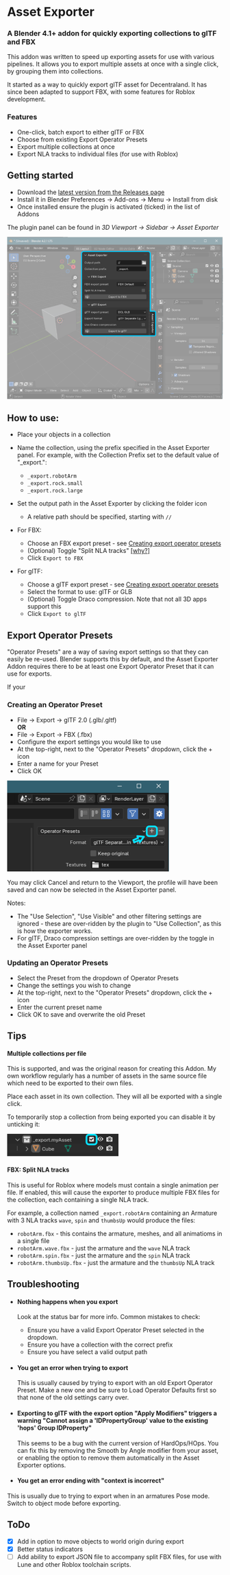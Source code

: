 # Asset Exporter

### A Blender 4.1+ addon for quickly exporting collections to glTF and FBX


This addon was written to speed up exporting assets for use with various pipelines. It allows you to export multiple assets at once with a single click, by grouping them into collections.

 It started as a way to quickly export glTF asset for Decentraland. It has since been adapted to support FBX, with some features for Roblox development.


### Features

- One-click, batch export to either glTF or FBX
- Choose from existing Export Operator Presets
- Export multiple collections at once
- Export NLA tracks to individual files (for use with Roblox)

## Getting started

- Download the [latest version from the Releases page](https://github.com/stom66/blender-asset-exporter/releases/latest)
- Install it in Blender Preferences -> Add-ons -> Menu -> Install from disk
- Once installed ensure the plugin is activated (ticked) in the list of Addons

The plugin panel can be found in *3D Viewport -> Sidebar -> Asset Exporter*


![blender ui panel location](./assets/blender-ui-location.png)


How to use:
--

* Place your objects in a collection 
* Name the collection, using the prefix specified in the Asset Exporter panel. For example, with the Collection Prefix set to the default value of "_export.":
    * `_export.robotArm`
    * `_export.rock.small`
    * `_export.rock.large`

* Set the output path in the Asset Exporter by clicking the folder icon
    * A relative path should be specified, starting with `//` 

* For FBX:
    * Choose an FBX export preset - see [Creating export operator presets](#creating-export-operator-presets)
    * (Optional) Toggle "Split NLA tracks" [[why?]](#fbx-split-nla-tracks)
    * Click `Export to FBX`

* For glTF:
    * Choose a glTF export preset - see [Creating export operator presets](#creating-export-operator-presets)
    * Select the format to use: glTF or GLB
    * (Optional) Toggle Draco compression. Note that not all 3D apps support this
    * Click `Export to glTF`


## Export Operator Presets

"Operator Presets" are a way of saving export settings so that they can easily be re-used. Blender supports this by default, and the Asset Exporter Addon requires there to be at least one Export Operator Preset that it can use for exports.

If your

### Creating an Operator Preset

* File -> Export -> glTF 2.0 (.glb/.gltf)  
    **OR**    
* File -> Export -> FBX (.fbx)
* Configure the export settings you would like to use
* At the top-right, next to the "Operator Presets" dropdown, click the + icon
* Enter a name for your Preset
* Click OK

![Create Operator preset](./assets/blender-operator-preset-create-location.png)

You may click Cancel and return to the Viewport, the profile will have been saved and can now be selected in the Asset Exporter panel.

Notes: 

- The "Use Selection", "Use Visible" and other filtering settings are ignored - these are over-ridden by the plugin to "Use Collection", as this is how the exporter works.
- For glTF, Draco compression settings are over-ridden by the toggle in the Asset Exporter panel


### Updating an Operator Presets

* Select the Preset from the dropdown of Operator Presets
* Change the settings you wish to change
* At the top-right, next to the "Operator Presets" dropdown, click the + icon
* Enter the current preset name
* Click OK to save and overwrite the old Preset



## Tips

#### Multiple collections per file

This is supported, and was the original reason for creating this Addon. My own workflow regularly has a number of assets in the same source file which need to be exported to their own files.

Place each asset in its own collection. They will all be exported with a single click.

To temporarily stop a collection from being exported you can disable it by unticking it:

![Disable a collection in Blender](./assets/blender-disable-collection.png)


#### FBX: Split NLA tracks

This is useful for Roblox where models must contain a single animation per file. If enabled, this will cause the exporter to produce multiple FBX files for the collection, each containing a single NLA track. 

For example, a collection named `_export.robotArm` containing an Armature with 3 NLA tracks `wave`, `spin` and `thumbsUp` would produce the files:

- `robotArm.fbx` - this contains the armature, meshes, and all animatioms in a single file
- `robotArm.wave.fbx` - just the armature and the `wave` NLA track
- `robotArm.spin.fbx` - just the armature and the `spin` NLA track
- `robotArm.thumbsUp.fbx` - just the armature and the `thumbsUp` NLA track


## Troubleshooting

- #### Nothing happens when you export

    Look at the status bar for more info. Common mistakes to check:
    
    - Ensure you have a valid Export Operator Preset selected in the dropdown.
    - Ensure you have a collection with the correct prefix
    - Ensure you have select a valid output path

- #### You get an error when trying to export

    This is usually caused by trying to export with an old Export Operator Preset. Make a new one and be sure to Load Operator Defaults first so that none of the old settings carry over.

- #### Exporting to glTF with the export option "Apply Modifiers" triggers a warning "Cannot assign a 'IDPropertyGroup' value to the existing 'hops' Group IDProperty"

    This seems to be a bug with the current version of HardOps/HOps. You can fix this by removing the Smooth by Angle modifier from your asset, or enabling the option to remove them automatically in the Asset Exporter options.

- #### You get an error ending with "context is incorrect"

This is usually due to trying to export when in an armatures Pose mode. Switch to object mode before exporting.

    

## ToDo

- [x] Add in option to move objects to world origin during export
- [x] Better status indicators  
- [ ] Add ability to export JSON file to accompany split FBX files, for use with Lune and other Roblox toolchain scripts.